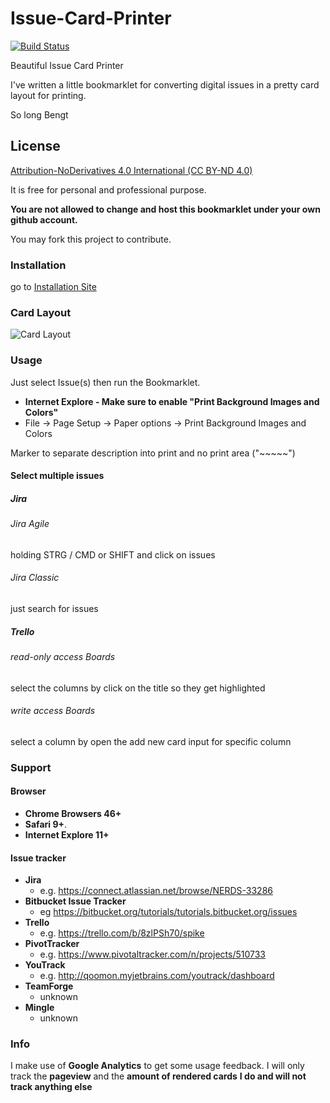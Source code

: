 # Issue-Card-Printer
[![Build Status](https://travis-ci.org/qoomon/Jira-Issue-Card-Printer.svg?branch=master)](https://travis-ci.org/qoomon/Jira-Issue-Card-Printer)

Beautiful Issue Card Printer

I've written a little bookmarklet for converting digital issues in a pretty card layout for printing.

So long
Bengt

## License
[Attribution-NoDerivatives 4.0 International (CC BY-ND 4.0)](https://creativecommons.org/licenses/by-nd/4.0/) 

It is free for personal and professional purpose.

**You are not allowed to change and host this bookmarklet under your own github account.**

You may fork this project to contribute.

### Installation

go to [Installation Site](https://qoomon.github.io/Jira-Issue-Card-Printer/bookmarkInstallation.html)


### Card Layout
![Card Layout](CardExample.png)


### Usage
Just select Issue(s) then run the Bookmarklet.

* **Internet Explore - Make sure to enable "Print Background Images and Colors"**
 * File -> Page Setup -> Paper options -> Print Background Images and Colors

Marker to separate description into print and no print area ("~~~~~")

#### Select multiple issues
##### Jira
###### Jira Agile
holding STRG / CMD or SHIFT and click on issues
###### Jira Classic
just search for issues
##### Trello
###### read-only access Boards
select the columns by click on the title so they get highlighted
###### write access Boards
select a column by open the add new card input for specific column


### Support
#### Browser
* **Chrome Browsers 46+**
* **Safari 9+**.
* **Internet Explore 11+**

#### Issue tracker
* **Jira**
  * e.g. https://connect.atlassian.net/browse/NERDS-33286
* **Bitbucket Issue Tracker**
  * eg https://bitbucket.org/tutorials/tutorials.bitbucket.org/issues
* **Trello**
  * e.g. https://trello.com/b/8zlPSh70/spike
* **PivotTracker**
  * e.g. https://www.pivotaltracker.com/n/projects/510733
* **YouTrack**
  * e.g. http://qoomon.myjetbrains.com/youtrack/dashboard
* **TeamForge**
  * unknown 
* **Mingle**
  * unknown 


### Info
I make use of **Google Analytics** to get some usage feedback.
I will only track the **pageview** and the **amount of rendered cards**
**I do and will not track anything else**
